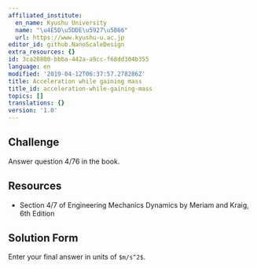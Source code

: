 ```yaml
---
affiliated_institute:
  en_name: Kyushu University
  name: "\u4E5D\u5DDE\u5927\u5B66"
  url: https://www.kyushu-u.ac.jp
editor_id: github.NanoScaleDesign
extra_resources: {}
id: 3ca28800-bbba-442a-a9cc-f68dd304b355
language: en
modified: '2019-04-12T06:37:57.278286Z'
title: Acceleration while gaining mass
title_id: acceleration-while-gaining-mass
topics: []
translations: {}
version: '1.0'
---
```


## Challenge
Answer question 4/76 in the book.

## Resources
- Section 4/7 of Engineering Mechanics Dynamics by Meriam and Kraig, 6th Edition


## Solution Form
Enter your final answer in units of `$m/s^2$`.
